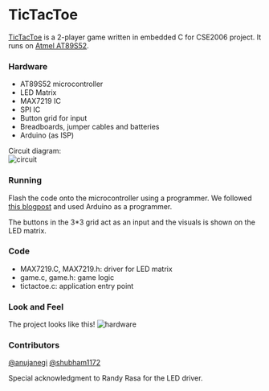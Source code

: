 
# TicTacToe
[TicTacToe](https://en.wikipedia.org/wiki/Tic-tac-toe) is a 2-player game written in embedded C for CSE2006 project. It runs on [Atmel AT89S52](https://www.keil.com/dd/docs/datashts/atmel/at89s52_ds.pdf).
### Hardware
-  AT89S52 microcontroller
-   LED Matrix
-   MAX7219 IC
-   SPI IC
-   Button grid for input
-   Breadboards, jumper cables and batteries
-   Arduino (as ISP)


Circuit diagram: <br>
![circuit](docs/images/circuit.png)

### Running
Flash the code onto the microcontroller using a programmer.  We followed [this blogpost](http://www.instructables.com/id/ARDUINO-AS-A-8051-PROGRAMMER/) and used Arduino as a programmer.

The buttons in the 3*3 grid act as an input and the visuals is shown on the LED matrix.

### Code
* MAX7219.C, MAX7219.h: driver for LED matrix
* game.c, game.h: game logic
* tictactoe.c: application entry point

### Look and Feel
The project looks like this!
![hardware](docs/images/hardware.jpg)

### Contributors
[@anujanegi](https://github.com/anujanegi)
[@shubham1172](https://github.com/shubham1172)

Special acknowledgment to Randy Rasa for the LED driver.
